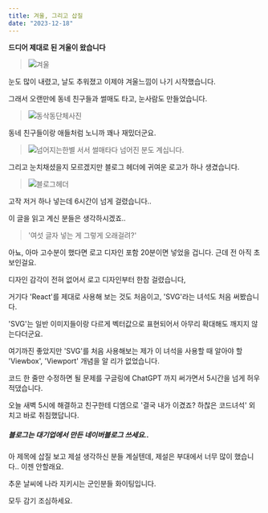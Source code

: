 ```yaml
---
title: 겨울, 그리고 삽질
date: "2023-12-18"
---
```


**드디어 제대로 된 겨울이 왔습니다**

> ![겨울](https://github.com/TaehyunJeon0203/TaehyunJeon0203.github.io/assets/84451999/41206e91-aa61-47db-b307-381d7f80fde0)

눈도 많이 내렸고, 날도 추워졌고 이제야 겨울느낌이 나기 시작했습니다.

그래서 오랜만에 동네 친구들과 썰매도 타고, 눈사람도 만들었습니다.

> ![동삭동단체사진](https://github.com/TaehyunJeon0203/TaehyunJeon0203.github.io/assets/84451999/0817b03c-ace3-46cd-bd54-64c972df1d49)

동네 친구들이랑 애들처럼 노니까 꽤나 재밌더군요.

> ![넘어지는한별](https://github.com/TaehyunJeon0203/TaehyunJeon0203.github.io/assets/84451999/9466bbe5-334c-42e8-b032-bfe0a2c092ed)
> 서서 썰매타다 넘어진 분도 계십니다.

그리고 눈치채셨을지 모르겠지만 블로그 헤더에 귀여운 로고가 하나 생겼습니다.

> ![블로그헤더](https://github.com/TaehyunJeon0203/TaehyunJeon0203.github.io/assets/84451999/93502ffe-2ed4-46ae-a8b8-338de570dce9)

고작 저거 하나 넣는데 6시간이 넘게 걸렸습니다..

이 글을 읽고 계신 분들은 생각하시겠죠..

> '여섯 글자 넣는 게 그렇게 오래걸려?'

아뇨, 아마 고수분이 했다면 로고 디자인 포함 20분이면 넣었을 겁니다.
근데 전 아직 초보인걸요.

디자인 감각이 전혀 없어서 로고 디자인부터 한참 걸렸습니다,

거기다 'React'를 제대로 사용해 보는 것도 처음이고, 'SVG'라는 녀석도 처음 써봤습니다.

'SVG'는 일반 이미지들이랑 다르게 벡터값으로 표현되어서 아무리 확대해도 깨지지 않는다더군요.

여기까진 좋았지만 'SVG'를 처음 사용해보는 제가 이 녀석을 사용할 때 알아야 할 'Viewbox', 'Viewport' 개념을 알 리가 없었습니다.

코드 한 줄만 수정하면 될 문제를 구글링에 ChatGPT 까지 써가면서 5시간을 넘게 허우적댔습니다.

오늘 새벽 5시에 해결하고 친구한테 디엠으로 '결국 내가 이겼죠? 하찮은 코드녀석' 외치고 바로 취침했답니다.

##### 블로그는 대기업에서 만든 네이버블로그 쓰세요..

아 제목에 삽질 보고 제설 생각하신 분들 계실텐데, 제설은 부대에서 너무 많이 했습니다.. 이젠 안할래요.

추운 날씨에 나라 지키시는 군인분들 화이팅입니다.

모두 감기 조심하세요.
